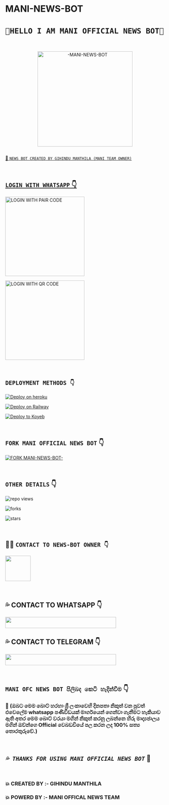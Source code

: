 # MANI-NEWS-BOT

# **`🌟HELLO I AM MANI OFFICIAL NEWS BOT🌟`**


<br>

<p align="center">  
  <a href="https://telegra.ph/file/f906adb24632937e98a40.jpg">
    <img alt="-MANI-NEWS-BOT" height="300" src="https://telegra.ph/file/f906adb24632937e98a40.jpg">
    


<p align="center">
  <a href="#"><img src="http://readme-typing-svg.herokuapp.com?color=d1fa02&center=true&vCenter=true&multiline=false&lines=HELLO+IAM+MANI+OFFICIAL+NEWS+BOT" alt="">
</p>


💫 `NEWS BOT CREATED BY GIHINDU MANTHILA (MANI TEAM OWNER)`



<br>

## `LOGIN WITH WHATSAPP` 👇

<a href="https://mani-ofc-pair-code-2024-a39dd47dc981.herokuapp.com/"><img src="https://img.shields.io/badge/LOGIN%20WITH-PAIR%20CODE-Yellow" alt="LOGIN WITH PAIR CODE" width="250"></a>

<a href="https://prabath--md-official.vercel.app/"><img src="https://img.shields.io/badge/LOGIN%20WITH-QR%20CODE-blue" alt="LOGIN WITH QR CODE" width="250"></a>
<br>


<br>

## **`DEPLOYMENT METHODS 👇`**

[![Deploy on heroku](https://www.herokucdn.com/deploy/button.svg)](https://dashboard.heroku.com/new?button-url=https://github.com/MANTHILA-LK-2K24/MANI-NEWS-BOT-2K24&template=https://github.com/MANTHILA-LK-2K24/MANI-NEWS-BOT-2K24.git)


[![Deploy on Railway](https://railway.app/button.svg)](https://railway.app/template/5_3enq)


[![Deploy to Koyeb](https://www.koyeb.com/static/images/deploy/button.svg)](https://app.koyeb.com/apps/deploy?type=git&repository=github.com/prabathLK/PRABATH-MD&branch=main&env[BOT_NUMBER]&env[SESSION_ID]&env[PASSWORD]&env[GITHUB_USERNAME]&env[GITHUB_AUTH_TOKEN]&name=prabath-md)
<br>


<br>

## `FORK MANI OFFICIAL NEWS BOT` 👇

[![FORK MANI-NEWS-BOT-](https://img.shields.io/badge/FORK%20-MANI.OFC.NEWS.BOT%20-white)](https://github.com/MANI-OFC-NEWS-BOT-24/MANI-NEWS-24HOURS/fork)



<br>

## `OTHER DETAILS` 👇
![repo views](https://hits.seeyoufarm.com/api/count/incr/badge.svg?url=https%3A%2F%2Fgithub.com%2FprabathLK%2FPRABATH-MD&count_bg=%2379C83D&title_bg=%23555555&icon=gitpod.svg&icon_color=%23E7E7E7&title=Views&edge_flat=false)

![forks](https://img.shields.io/github/forks/prabathLK/PRABATH-MD?label=Forks&style=social)

![stars](https://img.shields.io/github/stars/prabathLK/PRABATH-MD?style=social)


<br>

## 👨‍💻 **`CONTACT TO NEWS-BOT OWNER 👇`** 


<a href="https://github.com/MANI-OFC-NEWS-BOT-24/MANI-NEWS-24HOURS"><img src="https://telegra.ph/file/84f07ad063a0358cbc437.jpg" width=80 height=80></a> 


<br>

## 💦 CONTACT TO WHATSAPP 👇
<a href="https://wa.me/94760863952"><img src="https://telegra.ph/file/67bc1b6b6c462b6adb49d.jpg" width=350 height=35></a>




## 💦 CONTACT TO TELEGRAM 👇
<a href="https://t.me/MANIOFFICIALTEAM"><img src="https://telegra.ph/file/19046d9142af5628e971b.jpg" width=350 height=35></a> 


<br>

## `MANI OFC NEWS BOT පිලිබද කෙටි හැදින්වීම` 👇
### 💯 (ඔබට මෙම බොට් හරහා ශ්‍රී ලංකාවෙහි දිනපතා නිකුත් වන පුවත් එවෙලේම whatsapp පණිවිඩයක් මාර්ගයෙන් ගෙන්වා ගැනීමට හැකියාව ඇති අතර මෙම බොට් වරයා මගින් නිකුත් කරනු ලබන්නෙ හිරු මාද්‍යජාලය මගින් ඔව්න්ගෙ Official වෙබඩවියේ පල කරන ලද 100% සත්‍ය තොරතුරුවේ.)


<br>

## *`💦 THANKS FOR USING MANI OFFICIAL NEWS BOT`* 📡


<br>

### 💥 CREATED BY :- GIHINDU MANTHILA
### 💥 POWERD BY :- MANI OFFICAL NEWS TEAM
